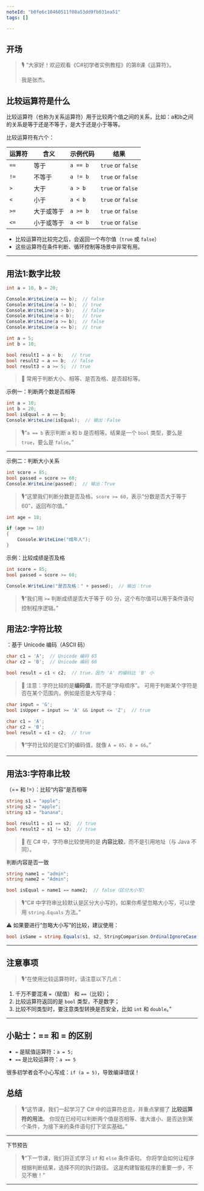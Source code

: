 ```yaml
---
noteId: "b0fe6c10460511f08a53dd9fb031ea51"
tags: []

---
```


## **开场**  

> 🎙️ “大家好！欢迎观看《C#初学者实例教程》的第8课《运算符》。
> 
> 我是张杰。
>
> 

## 比较运算符是什么

比较运算符（也称为关系运算符）用于比较两个值之间的关系，比如：a和b之间的关系是等于还是不等于，是大于还是小于等等。

比较运算符有六个：

| 运算符  | 含义    | 示例代码     | 结果                |
| ---- | ----- | -------- | ----------------- |
| `==` | 等于    | `a == b` | `true` or `false` |
| `!=` | 不等于   | `a != b` | `true` or `false` |
| `>`  | 大于    | `a > b`  | `true` or `false` |
| `<`  | 小于    | `a < b`  | `true` or `false` |
| `>=` | 大于或等于 | `a >= b` | `true` or `false` |
| `<=` | 小于或等于 | `a <= b` | `true` or `false` |

- 比较运算符比较完之后，会返回一个布尔值（`true` 或 `false`）
- 这些运算符在条件判断、循环控制等场景中非常有用。

---

## 用法1:数字比较
```csharp
int a = 10, b = 20;

Console.WriteLine(a == b);  // false
Console.WriteLine(a != b);  // true
Console.WriteLine(a > b);   // false
Console.WriteLine(a < b);   // true
Console.WriteLine(a >= b);  // false
Console.WriteLine(a <= b);  // true
```


```csharp
int a = 5;
int b = 10;

bool result1 = a < b;   // true
bool result2 = a == b;  // false
bool result3 = a >= 5;  // true
```

> 📌 常用于判断大小、相等、是否及格、是否超标等。


示例一：判断两个数是否相等

```csharp
int a = 10;
int b = 20;
bool isEqual = a == b;
Console.WriteLine(isEqual);  // 输出：False
```

> 🎙️“`a == b` 表示判断 a 和 b 是否相等。结果是一个 `bool` 类型，要么是 `true`，要么是 `false`。”

---

示例二：判断大小关系

```csharp
int score = 85;
bool passed = score >= 60;
Console.WriteLine(passed);  // 输出：True
```

> 🎙️“这里我们判断分数是否及格，`score >= 60`，表示“分数是否大于等于 60”，返回布尔值。”

```csharp
int age = 18;

if (age >= 18)
{
    Console.WriteLine("成年人");
}
```

示例：比较成绩是否及格

```csharp
int score = 85;
bool passed = score >= 60;

Console.WriteLine("是否及格：" + passed);  // 输出：true
```

> 🎙️“我们用 `>=` 判断成绩是否大于等于 60 分，这个布尔值可以用于条件语句控制程序逻辑。”

## 用法2:字符比较

：基于 Unicode 编码（ASCII 码）

```csharp
char c1 = 'A';  // Unicode 编码 65
char c2 = 'B';  // Unicode 编码 66

bool result = c1 < c2;  // true，因为 'A' 的编码比 'B' 小
```

> 📌 注意：字符比较的是**编码值**，而不是“字母顺序”。
> 可用于判断某个字符是否在某个范围内，例如是否是大写字母：

```csharp
char input = 'G';
bool isUpper = input >= 'A' && input <= 'Z';  // true
```

```csharp
char c1 = 'A';
char c2 = 'B';
bool result = c1 < c2;  // true
```

> 🎙️“字符比较的是它们的编码值，就像 `A = 65`、`B = 66`。”

---

## 用法3:字符串比较

（== 和 !=）：比较“内容”是否相等

```csharp
string s1 = "apple";
string s2 = "apple";
string s3 = "banana";

bool result1 = s1 == s2;  // true
bool result2 = s1 != s3;  // true
```

> 📌 在 C# 中，字符串比较使用的是 **内容比较**，而不是引用地址（与 Java 不同）。

判断内容是否一致

```csharp
string name1 = "admin";
string name2 = "Admin";

bool isEqual = name1 == name2;  // false（区分大小写）
```

> 🎙️“C# 中字符串比较默认是区分大小写的，如果你希望忽略大小写，可以使用 `string.Equals` 方法。”


⚠️ 如果要进行“忽略大小写”的比较，建议使用：

```csharp
bool isSame = string.Equals(s1, s2, StringComparison.OrdinalIgnoreCase);
```

---




## 注意事项

> 🎙️“在使用比较运算符时，请注意以下几点：

1. 千万不要混淆 `=`（赋值） 和 `==`（比较）；
2. 比较运算符返回的是 `bool` 类型，不是数字；
3. 比较不同类型时，要注意类型转换是否安全，比如 `int` 和 `double`。”

---
## 小贴士：== 和 = 的区别

* `=` 是赋值运算符：`a = 5;`
* `==` 是比较运算符：`a == 5`

很多初学者会不小心写成：`if (a = 5)`，导致编译错误！


## 总结

> 🎙️“这节课，我们一起学习了 C# 中的运算符总览，并重点掌握了 **比较运算符的用法**。
> 你现在已经可以判断两个值是否相等、谁大谁小、是否达到某个条件，为接下来的条件语句打下坚实基础。”

---


下节预告

> 🎙️“下一节课，我们将正式学习 `if` 和 `else` 条件语句。
> 你将学会如何让程序根据判断结果，选择不同的执行路径。
> 这是构建智能程序的重要一步，不见不散！”

---